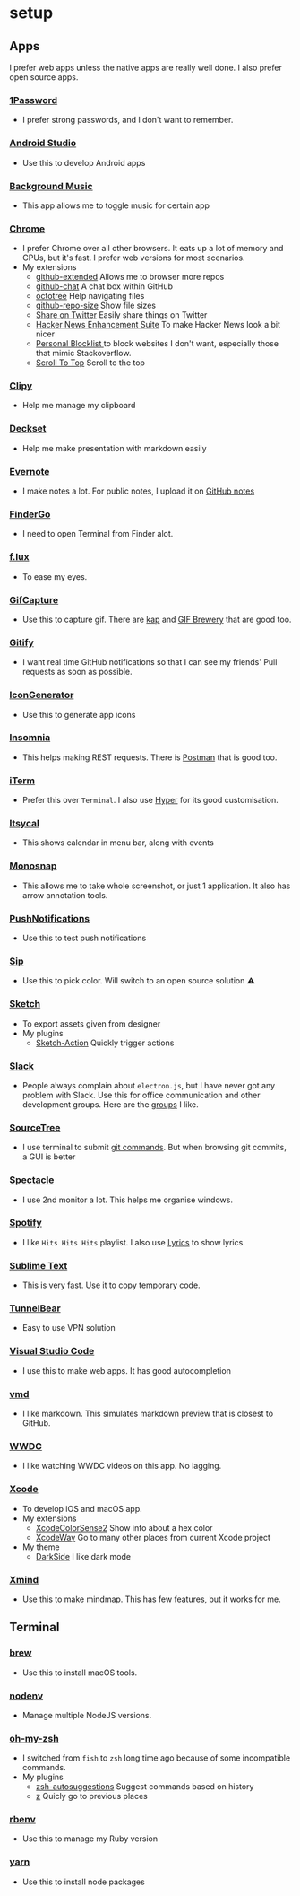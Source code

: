 # setup

## Apps

I prefer web apps unless the native apps are really well done. I also prefer open source apps.

### [1Password](https://1password.com/)
- I prefer strong passwords, and I don't want to remember.

### [Android Studio](https://developer.android.com/studio/index.html)
- Use this to develop Android apps

### [Background Music](https://github.com/kyleneideck/BackgroundMusic)
- This app allows me to toggle music for certain app

### [Chrome](https://www.google.com/chrome/browser/desktop/index.html)
- I prefer Chrome over all other browsers. It eats up a lot of memory and CPUs, but it's fast. I prefer web versions for most scenarios.
- My extensions
  - [github-extended](https://github.com/onmyway133/github-extended) Allows me to browser more repos
  - [github-chat](https://github.com/onmyway133/github-chat) A chat box within GitHub
  - [octotree](https://github.com/buunguyen/octotree) Help navigating files
  - [github-repo-size](https://github.com/harshjv/github-repo-size) Show file sizes
  - [Share on Twitter](https://chrome.google.com/webstore/detail/share-on-twitter/gkjgmeeoldebbdoehhngapnlfmdbmiie) Easily share things on Twitter
  - [Hacker News Enhancement Suite](https://chrome.google.com/webstore/detail/hacker-news-enhancement-s/bappiabcodbpphnojdiaddhnilfnjmpm) To make Hacker News look a bit nicer
  - [Personal Blocklist ](https://chrome.google.com/webstore/detail/personal-blocklist-by-goo/nolijncfnkgaikbjbdaogikpmpbdcdef) to block websites I don't want, especially those that mimic Stackoverflow.
  - [Scroll To Top](https://chrome.google.com/webstore/detail/scroll-to-top/hegiignepmecppikdlbohnnbfjdoaghj) Scroll to the top

### [Clipy](https://github.com/Clipy/Clipy)
- Help me manage my clipboard

### [Deckset](https://www.decksetapp.com/)
- Help me make presentation with markdown easily

### [Evernote](https://evernote.com/)
- I make notes a lot. For public notes, I upload it on [GitHub notes](https://github.com/onmyway133/notes)

### [FinderGo](https://github.com/onmyway133/FinderGo)
- I need to open Terminal from Finder alot.

### [f.lux](https://justgetflux.com/)
- To ease my eyes.

### [GifCapture](https://github.com/onmyway133/GifCapture)
- Use this to capture gif. There are [kap](https://github.com/wulkano/kap) and [GIF Brewery](http://gifbrewery.com/) that are good too.

### [Gitify](https://github.com/manosim/gitify)
- I want real time GitHub notifications so that I can see my friends' Pull requests as soon as possible.

### [IconGenerator](https://github.com/onmyway133/IconGenerator)
- Use this to generate app icons

### [Insomnia](https://github.com/getinsomnia/insomnia)
- This helps making REST requests. There is [Postman](https://www.getpostman.com/) that is good too.

### [iTerm](https://www.iterm2.com/)
- Prefer this over `Terminal`. I also use [Hyper](https://github.com/zeit/hyper) for its good customisation.

### [Itsycal](https://github.com/sfsam/itsycal)
- This shows calendar in menu bar, along with events

### [Monosnap](https://monosnap.com)
- This allows me to take whole screenshot, or just 1 application. It also has arrow annotation tools.

### [PushNotifications](https://github.com/onmyway133/PushNotifications)
- Use this to test push notifications

### [Sip](https://sipapp.io/)
- Use this to pick color. Will switch to an open source solution ⚠️

### [Sketch](https://www.sketchapp.com/)
- To export assets given from designer
- My plugins
  - [Sketch-Action](https://github.com/onmyway133/Sketch-Action) Quickly trigger actions

### [Slack](https://slack.com/)
- People always complain about `electron.js`, but I have never got any problem with Slack. Use this for office communication and other development groups. Here are the [groups](https://github.com/onmyway133/fantastic-engineering/blob/master/README.md#groups) I like.

### [SourceTree](https://www.sourcetreeapp.com/)
- I use terminal to submit [git commands](https://github.com/onmyway133/fantastic-git). But when browsing git commits, a GUI is better

### [Spectacle](https://github.com/eczarny/spectacle)
- I use 2nd monitor a lot. This helps me organise windows.

### [Spotify](https://www.spotify.com/no/)
- I like `Hits Hits Hits` playlist. I also use [Lyrics](https://github.com/onmyway133/Lyrics) to show lyrics.

### [Sublime Text](https://www.sublimetext.com/)
- This is very fast. Use it to copy temporary code.

### [TunnelBear](https://www.tunnelbear.com/)
- Easy to use VPN solution

### [Visual Studio Code](https://github.com/Microsoft/vscode)
- I use this to make web apps. It has good autocompletion

### [vmd](https://github.com/yoshuawuyts/vmd)
- I like markdown. This simulates markdown preview that is closest to GitHub.

### [WWDC](https://github.com/insidegui/WWDC)
- I like watching WWDC videos on this app. No lagging.

### [Xcode](https://developer.apple.com/xcode/)
- To develop iOS and macOS app.
- My extensions
  - [XcodeColorSense2](https://github.com/onmyway133/XcodeColorSense2) Show info about a hex color
  - [XcodeWay](https://github.com/onmyway133/XcodeWay) Go to many other places from current Xcode project
- My theme
  - [DarkSide](https://github.com/onmyway133/DarkSide) I like dark mode

### [Xmind](http://www.xmind.net/)
- Use this to make mindmap. This has few features, but it works for me.

## Terminal

### [brew](https://brew.sh/index_no.html)
- Use this to install macOS tools.

### [nodenv](https://github.com/nodenv/nodenv)
- Manage multiple NodeJS versions.

### [oh-my-zsh](https://github.com/robbyrussell/oh-my-zsh)
- I switched from `fish` to `zsh` long time ago because of some incompatible commands.
- My plugins
  - [zsh-autosuggestions](https://github.com/zsh-users/zsh-autosuggestions) Suggest commands based on history
  - [z](https://github.com/robbyrussell/oh-my-zsh/tree/master/plugins/z) Quicly go to previous places

### [rbenv](https://github.com/rbenv/rbenv)
- Use this to manage my Ruby version

### [yarn](https://yarnpkg.com/en/)
- Use this to install node packages
